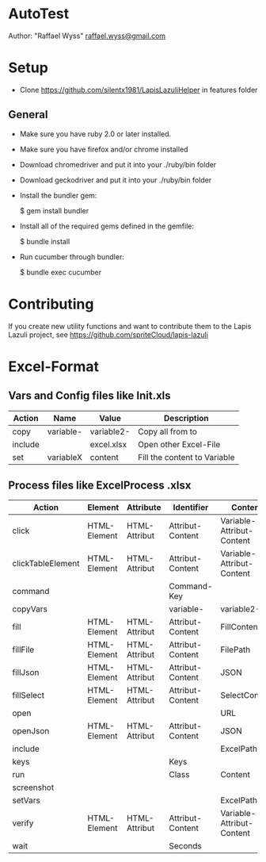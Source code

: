 # AutoTest

Author: "Raffael Wyss" <raffael.wyss@gmail.com>

# Setup
- Clone https://github.com/silentx1981/LapisLazuliHelper in features folder

## General

- Make sure you have ruby 2.0 or later installed.
- Make sure you have firefox and/or chrome installed
- Download chromedriver and put it into your ./ruby/bin folder
- Download geckodriver and put it into your ./ruby/bin folder
- Install the bundler gem:

    $ gem install bundler

- Install all of the required gems defined in the gemfile:

    $ bundle install

- Run cucumber through bundler:

    $ bundle exec cucumber

# Contributing

If you create new utility functions and want to contribute them to the Lapis
Lazuli project, see https://github.com/spriteCloud/lapis-lazuli

# Excel-Format
## Vars and Config files like Init.xls
| Action    | Name          | Value         | Description                   |
| --------- | ------------- | ------------- | ----------------------------- |
| copy      | variable-     | variable2-    | Copy all from to              |
| include   |               | excel.xlsx    | Open other Excel-File         | 
| set       | variableX     | content       | Fill the content to Variable  |

## Process files like ExcelProcess .xlsx
| Action            | Element       | Attribute     | Identifier        | Content                   | Required    | Deactivate    |
| ----------------- | ------------- | ------------- | ----------------- | ------------------------- | ----------- | ------------- | 
| click             | HTML-Element  | HTML-Attribut | Attribut-Content  | Variable-Attribut-Content | Optional    | Optional      |
| clickTableElement | HTML-Element  | HTML-Attribut | Attribut-Content  | Variable-Attribut-Content | Optional    | Optional      |
| command           |               |               | Command-Key       |                           | Optional    | Optional      |
| copyVars          |               |               | variable-         | variable2-                | Optional    | Optional      |
| fill              | HTML-Element  | HTML-Attribut | Attribut-Content  | FillContent               | Optional    | Optional      |
| fillFile          | HTML-Element  | HTML-Attribut | Attribut-Content  | FilePath                  | Optional    | Optional      |
| fillJson          | HTML-Element  | HTML-Attribut | Attribut-Content  | JSON                      | Optional    | Optional      |
| fillSelect        | HTML-Element  | HTML-Attribut | Attribut-Content  | SelectContent             | Optional    | Optional      |
| open              |               |               |                   | URL                       | Optional    | Optional      |
| openJson          | HTML-Element  | HTML-Attribut | Attribut-Content  | JSON                      | Optional    | Optional      |
| include           |               |               |                   | ExcelPath                 | Optional    | Optional      |
| keys              |               |               | Keys              |                           | Optional    | Optional      |
| run               |               |               | Class             | Content                   | Optional    | Optional      |
| screenshot        |               |               |                   |                           | Optional    | Optional      |
| setVars           |               |               |                   | ExcelPath                 | Optional    | Optional      |
| verify            | HTML-Element  | HTML-Attribut | Attribut-Content  | Variable-Attribut-Content | Optional    | Optional      |
| wait              |               |               | Seconds           |                           | Optional    | Optional      |






